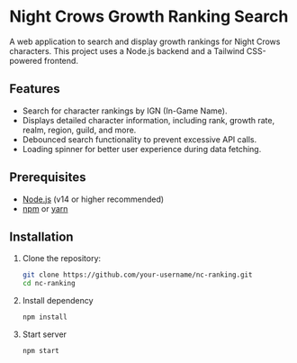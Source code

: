 # Night Crows Growth Ranking Search

A web application to search and display growth rankings for Night Crows characters. This project uses a Node.js backend and a Tailwind CSS-powered frontend.

## Features

- Search for character rankings by IGN (In-Game Name).
- Displays detailed character information, including rank, growth rate, realm, region, guild, and more.
- Debounced search functionality to prevent excessive API calls.
- Loading spinner for better user experience during data fetching.

## Prerequisites

- [Node.js](https://nodejs.org/) (v14 or higher recommended)
- [npm](https://www.npmjs.com/) or [yarn](https://yarnpkg.com/)

## Installation

1. Clone the repository:
   ```bash
   git clone https://github.com/your-username/nc-ranking.git
   cd nc-ranking
   ```
2. Install dependency
   ```bash
   npm install
   ```
3. Start server
   ```bash
   npm start
   ```
